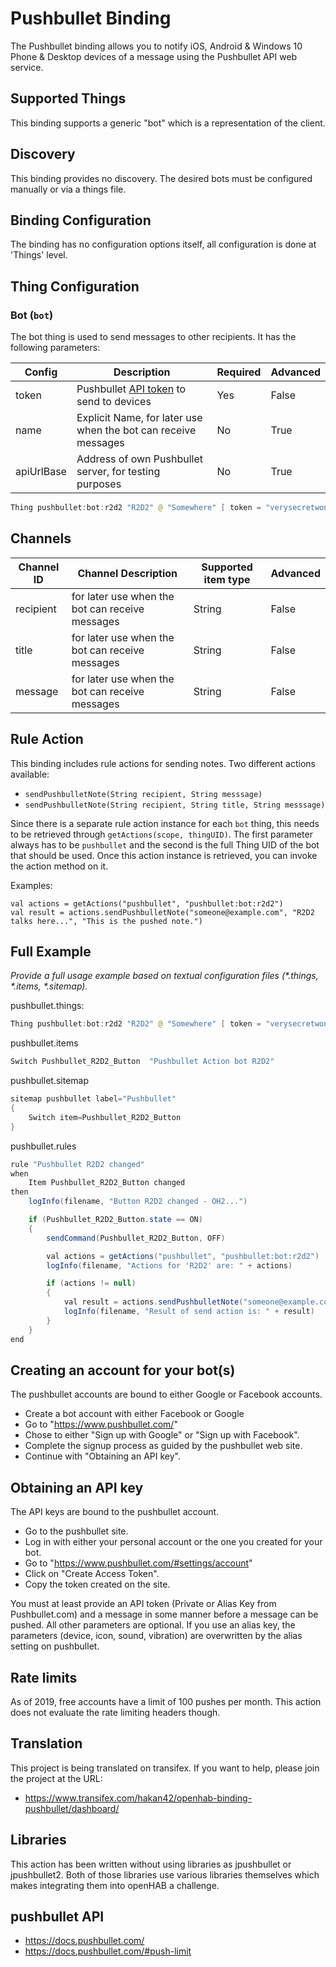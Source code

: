 # Pushbullet Binding

The Pushbullet binding allows you to notify iOS, Android & Windows 10 Phone & Desktop devices of a message using the Pushbullet API web service.

## Supported Things

This binding supports a generic "bot" which is a representation of the client.

## Discovery

This binding provides no discovery.
The desired bots must be configured manually or via a things file.

## Binding Configuration

The binding has no configuration options itself, all configuration is done at 'Things' level.

## Thing Configuration

### Bot (`bot`)

The bot thing is used to send messages to other recipients.
It has the following parameters:

| Config     |  Description                                                     | Required | Advanced |
|------------|------------------------------------------------------------------|----------|----------|
| token      | Pushbullet [API token](#obtaining-an-api-key) to send to devices | Yes      | False    |
| name       | Explicit Name, for later use when the bot can receive messages   | No       | True     |
| apiUrlBase | Address of own Pushbullet server, for testing purposes           | No       | True     |

```java
Thing pushbullet:bot:r2d2 "R2D2" @ "Somewhere" [ token = "verysecretwonttellyou" ]

```

## Channels

| Channel ID | Channel Description                             | Supported item type  | Advanced |
|------------|-------------------------------------------------|----------------------|----------|
| recipient  | for later use when the bot can receive messages | String               | False    |
| title      | for later use when the bot can receive messages | String               | False    |
| message    | for later use when the bot can receive messages | String               | False    |

## Rule Action

This binding includes rule actions for sending notes.
Two different actions available:

* `sendPushbulletNote(String recipient, String messsage)`
* `sendPushbulletNote(String recipient, String title, String messsage)`

Since there is a separate rule action instance for each `bot` thing, this needs to be retrieved through `getActions(scope, thingUID)`.
The first parameter always has to be `pushbullet` and the second is the full Thing UID of the bot that should be used. 
Once this action instance is retrieved, you can invoke the action method on it.

Examples:

```
val actions = getActions("pushbullet", "pushbullet:bot:r2d2")
val result = actions.sendPushbulletNote("someone@example.com", "R2D2 talks here...", "This is the pushed note.")
```

## Full Example

_Provide a full usage example based on textual configuration files (*.things, *.items, *.sitemap)._

pushbullet.things:

```java
Thing pushbullet:bot:r2d2 "R2D2" @ "Somewhere" [ token = "verysecretwonttellyou" ]

```

pushbullet.items

```java
Switch Pushbullet_R2D2_Button  "Pushbullet Action bot R2D2"
```

pushbullet.sitemap

```java
sitemap pushbullet label="Pushbullet"
{
    Switch item=Pushbullet_R2D2_Button
}
```

pushbullet.rules

```java
rule "Pushbullet R2D2 changed"
when
    Item Pushbullet_R2D2_Button changed
then
    logInfo(filename, "Button R2D2 changed - OH2...")

    if (Pushbullet_R2D2_Button.state == ON)
    {
        sendCommand(Pushbullet_R2D2_Button, OFF)

        val actions = getActions("pushbullet", "pushbullet:bot:r2d2")
        logInfo(filename, "Actions for 'R2D2' are: " + actions)

        if (actions != null)
        {
            val result = actions.sendPushbulletNote("someone@example.com", "Title R2D2 OH2", "This has been sent by the new R2D2 bot")
            logInfo(filename, "Result of send action is: " + result)
        }
    }
end
```

## Creating an account for your bot(s)

The pushbullet accounts are bound to either Google or Facebook accounts.

- Create a bot account with either Facebook or Google
- Go to "<https://www.pushbullet.com/>"
- Chose to either "Sign up with Google" or "Sign up with Facebook".
- Complete the signup process as guided by the pushbullet web site.
- Continue with "Obtaining an API key".

## Obtaining an API key

The API keys are bound to the pushbullet account.

- Go to the pushbullet site.
- Log in with either your personal account or the one you created for your bot.
- Go to "<https://www.pushbullet.com/#settings/account>"
- Click on "Create Access Token".
- Copy the token created on the site.

You must at least provide an API token (Private or Alias Key from Pushbullet.com) and a message in some manner before a message can be pushed.
All other parameters are optional.
If you use an alias key, the parameters (device, icon, sound, vibration) are overwritten by the alias setting on pushbullet.

## Rate limits

As of 2019, free accounts have a limit of 100 pushes per month.
This action does not evaluate the rate limiting headers though.

## Translation

This project is being translated on transifex.
If you want to help, please join the project at the URL:

- https://www.transifex.com/hakan42/openhab-binding-pushbullet/dashboard/

## Libraries

This action has been written without using libraries as jpushbullet or jpushbullet2.
Both of those libraries use various libraries themselves which makes integrating them into openHAB a challenge.

## pushbullet API

- <https://docs.pushbullet.com/>
- <https://docs.pushbullet.com/#push-limit>
